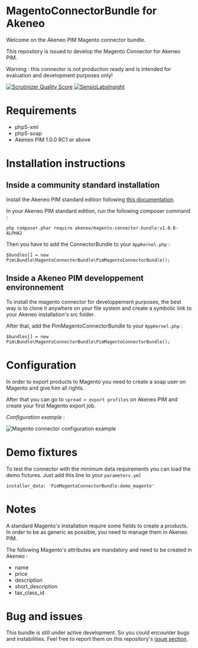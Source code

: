 # MagentoConnectorBundle for Akeneo

Welcome on the Akeneo PIM Magento connector bundle.

This repository is issued to develop the Magento Connector for Akeneo PIM.

Warning : this connector is not production ready and is intended for evaluation and development purposes only!

[![Scrutinizer Quality Score](https://scrutinizer-ci.com/g/akeneo/MagentoConnectorBundle/badges/quality-score.png?s=f2f90f8746e80dc5a1e422156672bd3b0bb6658f)](https://scrutinizer-ci.com/g/akeneo/MagentoConnectorBundle/)
[![SensioLabsInsight](https://insight.sensiolabs.com/projects/2f3066f2-316f-4ed1-8df0-f48d7a1d7f12/mini.png)](https://insight.sensiolabs.com/projects/2f3066f2-316f-4ed1-8df0-f48d7a1d7f12)

# Requirements

 - php5-xml
 - php5-soap
 - Akeneo PIM 1.0.0 RC1 or above

# Installation instructions

## Inside a community standard installation

Install the Akeneo PIM standard edition following [this documentation](https://github.com/akeneo/pim-community-standard).

In your Akeneo PIM standard edition, run the following composer command :

    php composer.phar require akeneo/magento-connector-bundle:v1.0.0-ALPHA2

Then you have to add the ConnectorBundle to your `AppKernel.php` :

    $bundles[] = new Pim\Bundle\MagentoConnectorBundle\PimMagentoConnectorBundle();

## Inside a Akeneo PIM developpement environnement

To install the magento connector for developpement purposes, the best way is to clone it anywhere on your file system and create a symbolic link to your Akeneo installation's src folder.

After that, add the PimMagentoConnectorBundle to your `AppKernel.php` :

    $bundles[] = new Pim\Bundle\MagentoConnectorBundle\PimMagentoConnectorBundle();

# Configuration

In order to export products to Magento you need to create a soap user on Magento and give him all rights.

After that you can go to `spread > export profiles` on Akeneo PIM and create your first Magento export job.

*Configuration example* :

![Magento connector configuration example](http://i.imgur.com/thNNxtO.png)

# Demo fixtures

To test the connector with the minimum data requirements you can load the demo fictures. Just add this line to your `parameters.yml`

    installer_data: 'PimMagentoConnectorBundle:demo_magento'

# Notes

A standard Magento's installation require some fields to create a products. In order to be as generic as possible, you need to manage them in Akeneo PIM.

The following Magento's attributes are mandatory and need to be created in Akeneo :

- name
- price
- description
- short_description
- tax_class_id

# Bug and issues

This bundle is still under active development. So you could encounter bugs and instabilities. Feel free to report them on this repository's [issue section](https://github.com/akeneo/MagentoConnectorBundle/issues).
